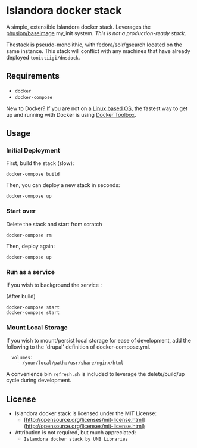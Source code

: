 # Islandora docker stack
A simple, extensible Islandora docker stack. Leverages the [phusion/baseimage](https://registry.hub.docker.com/u/phusion/baseimage/) my_init system. *This is not a production-ready stack*.

Thestack is pseudo-monolithic, with fedora/solr/gsearch located on the same instance. This stack will conflict with any machines that have already deployed `tonistiigi/dnsdock`.

## Requirements

* `docker`
* `docker-compose`

New to Docker? If you are not on a [Linux based OS](https://docs.docker.com/installation/ubuntulinux/), the fastest way to get up and running with Docker is using [Docker Toolbox](https://www.docker.com/toolbox).

## Usage
### Initial Deployment
First, build the stack (slow):
```
docker-compose build
```

Then, you can deploy a new stack in seconds:
```
docker-compose up
```

### Start over
Delete the stack and start from scratch
```
docker-compose rm
```

Then, deploy again:
```
docker-compose up
```

### Run as a service
If you wish to background the service : 

(After build)
```
docker-compose start
docker-compose start
```

### Mount Local Storage
If you wish to mount/persist local storage for ease of development, add the following to the 'drupal' definition of docker-compose.yml.
```
  volumes:
    - /your/local/path:/usr/share/nginx/html
```

A convenience bin `refresh.sh` is included to leverage the delete/build/up cycle during development.

## License
- Islandora docker stack is licensed under the MIT License:
  - [http://opensource.org/licenses/mit-license.html](http://opensource.org/licenses/mit-license.html)
- Attribution is not required, but much appreciated:
  - `Islandora docker stack by UNB Libraries`

